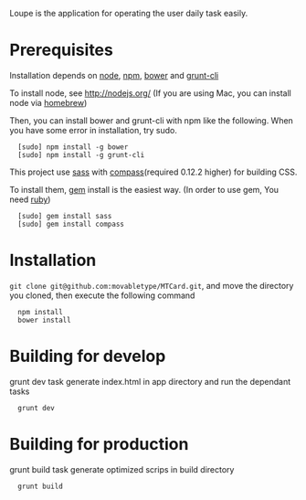 Loupe is the application for operating the user daily task easily.

# Prerequisites
Installation depends on [node](http://nodejs.org/), [npm](https://npmjs.org/), [bower](http://bower.io/) and [grunt-cli](http://gruntjs.com/)

To install node, see http://nodejs.org/ (If you are using Mac, you can install node via [homebrew](http://mxcl.github.io/homebrew/))

Then, you can install bower and grunt-cli with npm like the following. When you have some error in installation, try sudo.

```
  [sudo] npm install -g bower
  [sudo] npm install -g grunt-cli
```

This project use [sass](http://sass-lang.com/) with [compass](http://compass-style.org/)(required 0.12.2 higher) for building CSS.

To install them, [gem](http://rubygems.org/) install is the easiest way. (In order to use gem, You need [ruby](http://www.ruby-lang.org/))

```
  [sudo] gem install sass
  [sudo] gem install compass
```

# Installation
```git clone git@github.com:movabletype/MTCard.git```, and move the directory you cloned, then execute the following command

```
  npm install
  bower install
```

# Building for develop
grunt dev task generate index.html in app directory and run the dependant tasks

```
  grunt dev
```

# Building for production
grunt build task generate optimized scrips in build directory

```
  grunt build
```
